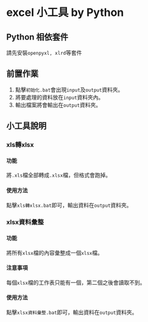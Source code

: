 # excel 小工具 by Python
## Python 相依套件
請先安裝```openpyxl, xlrd```等套件
## 前置作業
1. 點擊```初始化.bat```會出現```input```及```output```資料夾。
2. 將要處理的資料放在```input```資料夾內。
3. 輸出檔案將會輸出在```output```資料夾。
## 小工具說明
### xls轉xlsx 
#### 功能
將```.xls```檔全部轉成```.xlsx```檔，但格式會跑掉。
#### 使用方法
點擊```xls轉xlsx.bat```即可，輸出資料在```output```資料夾。
### xlsx資料彙整
#### 功能
將所有```xlsx```檔的內容彙整成一個```xlsx```檔。
#### 注意事項
每個```xlsx```檔的工作表只能有一個，第二個之後會讀取不到。
#### 使用方法
點擊```xlsx資料彙整.bat```即可，輸出資料在```output```資料夾。